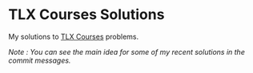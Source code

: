 # TLX Courses Solutions

My solutions to [TLX Courses](https://tlx.toki.id/courses) problems. 

*Note : You can see the main idea for some of my recent solutions in the commit messages.*
